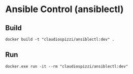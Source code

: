# Ansible Control (ansiblectl)

## Build

```shell
docker build -t "claudiospizzi/ansiblectl:dev" .
```

## Run

```shell
docker.exe run -it --rm "claudiospizzi/ansiblectl:dev"
```
